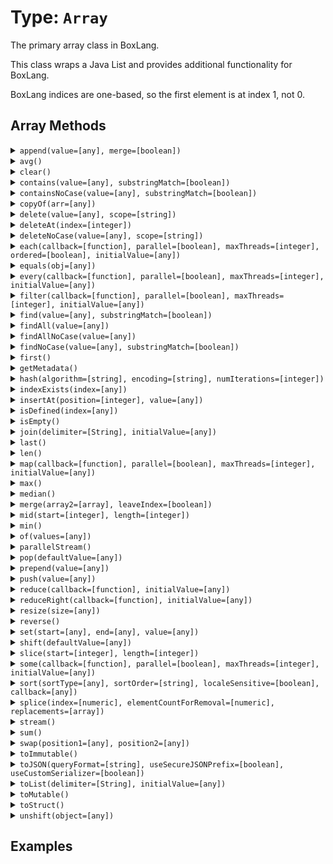 [comment]: # (Note: This documentation is generated dynamically in the build process.  To modify the contents, change the javadoc on the type class, itself)

# Type: `Array`

The primary array class in BoxLang.

This class wraps a Java List and provides additional functionality for BoxLang.

 BoxLang indices are one-based, so the first element is at index 1, not 0.

## Array Methods

<details>
<summary><code>append(value=[any], merge=[boolean])</code></summary>
Append a value to an array
 Arguments:

| Argument | Type | Required | Default |
|----------|------|----------|---------|
| `value` | `any` | `true` | `null` |
| `merge` | `boolean` | `false` | `false` |

</details>
<details>
<summary><code>avg()</code></summary>
Return length of array
</details>
<details>
<summary><code>clear()</code></summary>
Clear all items from array
</details>
<details>
<summary><code>contains(value=[any], substringMatch=[boolean])</code></summary>
Array finders and contains functions with and without case sensitivity.

Please note that "contain" methods return a boolean, while "find" methods return an index.
 Arguments:

| Argument | Type | Required | Default |
|----------|------|----------|---------|
| `value` | `any` | `true` | `null` |
| `substringMatch` | `boolean` | `false` | `false` |

</details>
<details>
<summary><code>containsNoCase(value=[any], substringMatch=[boolean])</code></summary>
Array finders and contains functions with and without case sensitivity.

Please note that "contain" methods return a boolean, while "find" methods return an index.
 Arguments:

| Argument | Type | Required | Default |
|----------|------|----------|---------|
| `value` | `any` | `true` | `null` |
| `substringMatch` | `boolean` | `false` | `false` |

</details>
<details>
<summary><code>copyOf(arr=[any])</code></summary>
Create a new Array from a list of values.
 Arguments:

| Argument | Type | Required | Default |
|----------|------|----------|---------|
| `arr` | `any` | `true` | `null` |

</details>
<details>
<summary><code>delete(value=[any], scope=[string])</code></summary>
Delete first occurance of item in array case sensitive
 Arguments:

| Argument | Type | Required | Default |
|----------|------|----------|---------|
| `value` | `any` | `true` | `null` |
| `scope` | `string` | `false` | `one` |

</details>
<details>
<summary><code>deleteAt(index=[integer])</code></summary>
Delete item at specified index in array
 Arguments:

| Argument | Type | Required | Default |
|----------|------|----------|---------|
| `index` | `integer` | `true` | `null` |

</details>
<details>
<summary><code>deleteNoCase(value=[any], scope=[string])</code></summary>
Delete first occurance of item in array case sensitive
 Arguments:

| Argument | Type | Required | Default |
|----------|------|----------|---------|
| `value` | `any` | `true` | `null` |
| `scope` | `string` | `false` | `one` |

</details>
<details>
<summary><code>each(callback=[function], parallel=[boolean], maxThreads=[integer], ordered=[boolean], initialValue=[any])</code></summary>
Used to iterate over an array and run the function closure for each item in the array.
 Arguments:

| Argument | Type | Required | Default |
|----------|------|----------|---------|
| `callback` | `function` | `true` | `null` |
| `parallel` | `boolean` | `false` | `false` |
| `maxThreads` | `integer` | `false` | `null` |
| `ordered` | `boolean` | `false` | `false` |
| `initialValue` | `any` | `false` | `null` |

</details>
<details>
<summary><code>equals(obj=[any])</code></summary>
Verifies equality with the following rules:
 - Same object
 - Super class
 Arguments:

| Argument | Type | Required | Default |
|----------|------|----------|---------|
| `obj` | `any` | `true` | `null` |

</details>
<details>
<summary><code>every(callback=[function], parallel=[boolean], maxThreads=[integer], initialValue=[any])</code></summary>
Returns true if every closure returns true, otherwise false
 Arguments:

| Argument | Type | Required | Default |
|----------|------|----------|---------|
| `callback` | `function` | `true` | `null` |
| `parallel` | `boolean` | `false` | `false` |
| `maxThreads` | `integer` | `false` | `null` |
| `initialValue` | `any` | `false` | `null` |

</details>
<details>
<summary><code>filter(callback=[function], parallel=[boolean], maxThreads=[integer], initialValue=[any])</code></summary>
Used to filter an array to items for which the closure function returns true.
 Arguments:

| Argument | Type | Required | Default |
|----------|------|----------|---------|
| `callback` | `function` | `true` | `null` |
| `parallel` | `boolean` | `false` | `false` |
| `maxThreads` | `integer` | `false` | `null` |
| `initialValue` | `any` | `false` | `null` |

</details>
<details>
<summary><code>find(value=[any], substringMatch=[boolean])</code></summary>
This function searches the array for the specified value. Returns the index in the array of the first match, or 0 if there is
                     no match.
 Arguments:

| Argument | Type | Required | Default |
|----------|------|----------|---------|
| `value` | `any` | `true` | `null` |
| `substringMatch` | `boolean` | `false` | `false` |

</details>
<details>
<summary><code>findAll(value=[any])</code></summary>
Return an array containing the indexes of matched values
 Arguments:

| Argument | Type | Required | Default |
|----------|------|----------|---------|
| `value` | `any` | `true` | `null` |

</details>
<details>
<summary><code>findAllNoCase(value=[any])</code></summary>
Return an array containing the indexes of matched values
 Arguments:

| Argument | Type | Required | Default |
|----------|------|----------|---------|
| `value` | `any` | `true` | `null` |

</details>
<details>
<summary><code>findNoCase(value=[any], substringMatch=[boolean])</code></summary>
Array finders and contains functions with and without case sensitivity.

Please note that "contain" methods return a boolean, while "find" methods return an index.
 Arguments:

| Argument | Type | Required | Default |
|----------|------|----------|---------|
| `value` | `any` | `true` | `null` |
| `substringMatch` | `boolean` | `false` | `false` |

</details>
<details>
<summary><code>first()</code></summary>
Return first item in array
</details>
<details>
<summary><code>getMetadata()</code></summary>
Gets metadata for items of an array and indicates the array type.
</details>
<details>
<summary><code>hash(algorithm=[string], encoding=[string], numIterations=[integer])</code></summary>
Creates an algorithmic hash of an object
 Arguments:

| Argument | Type | Required | Default |
|----------|------|----------|---------|
| `algorithm` | `string` | `false` | `MD5` |
| `encoding` | `string` | `false` | `utf-8` |
| `numIterations` | `integer` | `false` | `1` |

</details>
<details>
<summary><code>indexExists(index=[any])</code></summary>
Returns whether there exists an item in the array at the selected index.
 Arguments:

| Argument | Type | Required | Default |
|----------|------|----------|---------|
| `index` | `any` | `true` | `null` |

</details>
<details>
<summary><code>insertAt(position=[integer], value=[any])</code></summary>
Append a value to an array
 Arguments:

| Argument | Type | Required | Default |
|----------|------|----------|---------|
| `position` | `integer` | `true` | `null` |
| `value` | `any` | `true` | `null` |

</details>
<details>
<summary><code>isDefined(index=[any])</code></summary>
Returns whether there exists an item in the array at the selected index.
 Arguments:

| Argument | Type | Required | Default |
|----------|------|----------|---------|
| `index` | `any` | `true` | `null` |

</details>
<details>
<summary><code>isEmpty()</code></summary>
Determine whether a given value is empty
</details>
<details>
<summary><code>join(delimiter=[String], initialValue=[any])</code></summary>
Used to iterate over an array and run the function closure for each item in the array.
 Arguments:

| Argument | Type | Required | Default |
|----------|------|----------|---------|
| `delimiter` | `String` | `false` | `,` |
| `initialValue` | `any` | `false` | `null` |

</details>
<details>
<summary><code>last()</code></summary>
Return first item in array
</details>
<details>
<summary><code>len()</code></summary>
Returns the absolute value of a number
</details>
<details>
<summary><code>map(callback=[function], parallel=[boolean], maxThreads=[integer], initialValue=[any])</code></summary>
Iterates over every entry of the array and calls the closure function to work on the element of the array.

The returned value will be set at the
 same index in a new array and the new array will be returned
 Arguments:

| Argument | Type | Required | Default |
|----------|------|----------|---------|
| `callback` | `function` | `true` | `null` |
| `parallel` | `boolean` | `false` | `false` |
| `maxThreads` | `integer` | `false` | `null` |
| `initialValue` | `any` | `false` | `null` |

</details>
<details>
<summary><code>max()</code></summary>
Return length of array
</details>
<details>
<summary><code>median()</code></summary>
Return the median value of an array.

Will only work on arrays that contain only numeric values.
</details>
<details>
<summary><code>merge(array2=[array], leaveIndex=[boolean])</code></summary>
This function creates a new array with data from the two passed arrays.

To add all the data from one array into another without creating a new
 array see the built in function ArrayAppend(arr1, arr2, true).
 Arguments:

| Argument | Type | Required | Default |
|----------|------|----------|---------|
| `array2` | `array` | `true` | `null` |
| `leaveIndex` | `boolean` | `true` | `false` |

</details>
<details>
<summary><code>mid(start=[integer], length=[integer])</code></summary>
Extracts a sub array from an existing array.
 Arguments:

| Argument | Type | Required | Default |
|----------|------|----------|---------|
| `start` | `integer` | `true` | `1` |
| `length` | `integer` | `false` | `0` |

</details>
<details>
<summary><code>min()</code></summary>
Return length of array
</details>
<details>
<summary><code>of(values=[any])</code></summary>
Create an Array from a list of values.

Each value is passed in as a separate argument
 Arguments:

| Argument | Type | Required | Default |
|----------|------|----------|---------|
| `values` | `any` | `true` | `null` |

</details>
<details>
<summary><code>parallelStream()</code></summary>
Returns a parallel stream of the array
</details>
<details>
<summary><code>pop(defaultValue=[any])</code></summary>
Remove last item in array and return it
 Arguments:

| Argument | Type | Required | Default |
|----------|------|----------|---------|
| `defaultValue` | `any` | `false` | `null` |

</details>
<details>
<summary><code>prepend(value=[any])</code></summary>
Append a value to the start an array
 Arguments:

| Argument | Type | Required | Default |
|----------|------|----------|---------|
| `value` | `any` | `true` | `null` |

</details>
<details>
<summary><code>push(value=[any])</code></summary>
Adds an element or an object to the end of an array, then returns the size of the modified array.
 Arguments:

| Argument | Type | Required | Default |
|----------|------|----------|---------|
| `value` | `any` | `true` | `null` |

</details>
<details>
<summary><code>reduce(callback=[function], initialValue=[any])</code></summary>
Run the provided udf over the array to reduce the values to a single output
 Arguments:

| Argument | Type | Required | Default |
|----------|------|----------|---------|
| `callback` | `function` | `true` | `null` |
| `initialValue` | `any` | `false` | `null` |

</details>
<details>
<summary><code>reduceRight(callback=[function], initialValue=[any])</code></summary>
This function iterates over every element of the array and calls the closure to work on that element.

It will reduce the array to a single value,
 from the right to the left, and return it.
 Arguments:

| Argument | Type | Required | Default |
|----------|------|----------|---------|
| `callback` | `function` | `true` | `null` |
| `initialValue` | `any` | `false` | `null` |

</details>
<details>
<summary><code>resize(size=[any])</code></summary>
Resets an array to a specified minimum number of elements.

This can improve performance, if used to size an array to its
 expected maximum. For more than 500 elements, use arrayResize
 immediately after using the ArrayNew BIF.
 Arguments:

| Argument | Type | Required | Default |
|----------|------|----------|---------|
| `size` | `any` | `true` | `null` |

</details>
<details>
<summary><code>reverse()</code></summary>
Returns an array with all of the elements reversed.

The value in [0] within the input array will then exist in [n] in the output array, where n is
 the amount of elements in the array minus one.
</details>
<details>
<summary><code>set(start=[any], end=[any], value=[any])</code></summary>
In a one-dimensional array, sets the elements in a specified
 index range to a value.

Useful for initializing an array after
 a call to arrayNew.
 Arguments:

| Argument | Type | Required | Default |
|----------|------|----------|---------|
| `start` | `any` | `true` | `null` |
| `end` | `any` | `true` | `null` |
| `value` | `any` | `true` | `null` |

</details>
<details>
<summary><code>shift(defaultValue=[any])</code></summary>
Removes the first element from an array and returns the removed element.

This method changes the length of the array. If used on an empty array, an
 exception will be thrown.
 Arguments:

| Argument | Type | Required | Default |
|----------|------|----------|---------|
| `defaultValue` | `any` | `false` | `null` |

</details>
<details>
<summary><code>slice(start=[integer], length=[integer])</code></summary>
Extracts a sub array from an existing array.
 Arguments:

| Argument | Type | Required | Default |
|----------|------|----------|---------|
| `start` | `integer` | `true` | `1` |
| `length` | `integer` | `false` | `0` |

</details>
<details>
<summary><code>some(callback=[function], parallel=[boolean], maxThreads=[integer], initialValue=[any])</code></summary>
Calls a given closure/function with every element in a given array and returns true if one of the closure calls returns true
 Arguments:

| Argument | Type | Required | Default |
|----------|------|----------|---------|
| `callback` | `function` | `true` | `null` |
| `parallel` | `boolean` | `false` | `false` |
| `maxThreads` | `integer` | `false` | `null` |
| `initialValue` | `any` | `false` | `null` |

</details>
<details>
<summary><code>sort(sortType=[any], sortOrder=[string], localeSensitive=[boolean], callback=[any])</code></summary>
Sorts array elements.
 Arguments:

| Argument | Type | Required | Default |
|----------|------|----------|---------|
| `sortType` | `any` | `false` | `null` |
| `sortOrder` | `string` | `false` | `asc` |
| `localeSensitive` | `boolean` | `false` | `null` |
| `callback` | `any` | `false` | `null` |

</details>
<details>
<summary><code>splice(index=[numeric], elementCountForRemoval=[numeric], replacements=[array])</code></summary>
Modifies an array by removing elements and adding new elements.

It starts from the index, removes as many elements as specified by
 elementCountForRemoval, and puts the replacements starting from index position.
 Arguments:

| Argument | Type | Required | Default |
|----------|------|----------|---------|
| `index` | `numeric` | `true` | `null` |
| `elementCountForRemoval` | `numeric` | `false` | `0` |
| `replacements` | `array` | `false` | `null` |

</details>
<details>
<summary><code>stream()</code></summary>
Returns a stream of the array
</details>
<details>
<summary><code>sum()</code></summary>
Returns the sum of all values in an array
</details>
<details>
<summary><code>swap(position1=[any], position2=[any])</code></summary>
Swaps array values of an array at specified positions.

This function is more efficient than multiple assignment statements
 Arguments:

| Argument | Type | Required | Default |
|----------|------|----------|---------|
| `position1` | `any` | `true` | `null` |
| `position2` | `any` | `true` | `null` |

</details>
<details>
<summary><code>toImmutable()</code></summary>
Convert an array, struct or query to its immutable counterpart.
</details>
<details>
<summary><code>toJSON(queryFormat=[string], useSecureJSONPrefix=[boolean], useCustomSerializer=[boolean])</code></summary>
Converts a ColdFusion variable into a JSON (JavaScript Object Notation) string.
 Arguments:

| Argument | Type | Required | Default |
|----------|------|----------|---------|
| `queryFormat` | `string` | `false` | `row` |
| `useSecureJSONPrefix` | `boolean` | `false` | `false` |
| `useCustomSerializer` | `boolean` | `false` | `null` |

</details>
<details>
<summary><code>toList(delimiter=[String], initialValue=[any])</code></summary>
Used to iterate over an array and run the function closure for each item in the array.
 Arguments:

| Argument | Type | Required | Default |
|----------|------|----------|---------|
| `delimiter` | `String` | `false` | `,` |
| `initialValue` | `any` | `false` | `null` |

</details>
<details>
<summary><code>toMutable()</code></summary>
Convert an array, struct or query to its mutable counterpart.
</details>
<details>
<summary><code>toStruct()</code></summary>
Transform the array to a struct, the index of the array is the key of the struct
</details>
<details>
<summary><code>unshift(object=[any])</code></summary>
This function adds one or more elements to the beginning of the original array and returns the length of the modified array.
 Arguments:

| Argument | Type | Required | Default |
|----------|------|----------|---------|
| `object` | `any` | `true` | `null` |

</details>


## Examples
